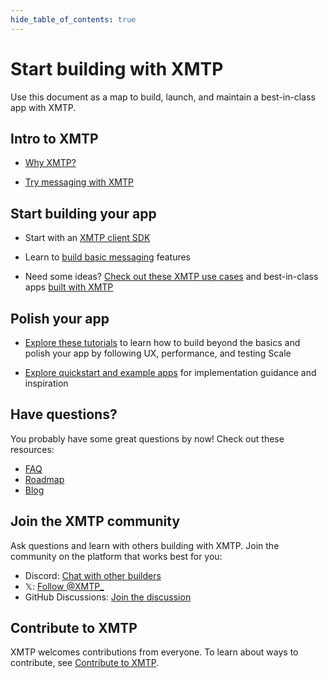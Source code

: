 ```yaml
---
hide_table_of_contents: true
---
```


# Start building with XMTP

Use this document as a map to build, launch, and maintain a best-in-class app with XMTP.

## Intro to XMTP

- [Why XMTP?](/docs/introduction)

- [Try messaging with XMTP](/docs/introduction#try-messaging-with-xmtp)

## Start building your app

- Start with an [XMTP client SDK](/docs/build/get-started/overview)

- Learn to [build basic messaging](/docs/build/get-started/overview) features

- Need some ideas? [Check out these XMTP use cases](/docs/use-cases/messaging) and best-in-class apps [built with XMTP](/built-with-xmtp)

## Polish your app

- [Explore these tutorials](/docs/get-featured) to learn how to build beyond the basics and polish your app by following UX, performance, and testing Scale

- [Explore quickstart and example apps](/docs/build/get-started/overview#quickstarts-) for implementation guidance and inspiration

## Have questions?

You probably have some great questions by now! Check out these resources:

- [FAQ](/docs/faq)
- [Roadmap](/roadmap)
- [Blog](/blog)

## Join the XMTP community

Ask questions and learn with others building with XMTP. Join the community on the platform that works best for you:

- Discord: [Chat with other builders](https://discord.gg/xmtp)
- 𝕏: [Follow @XMTP\_](https://x.com/xmtp_)
- GitHub Discussions: [Join the discussion](https://github.com/orgs/xmtp/discussions)

## Contribute to XMTP

XMTP welcomes contributions from everyone. To learn about ways to contribute, see [Contribute to XMTP](/docs/contribute).
